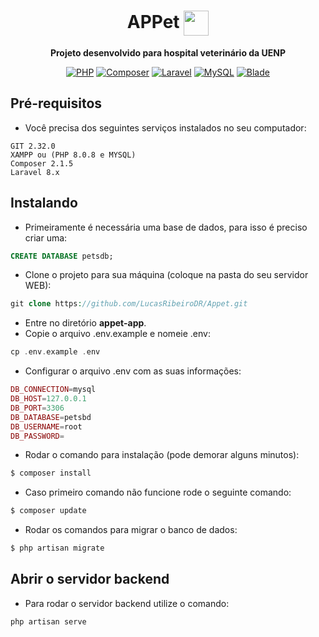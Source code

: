 <h1 align="center">
  <strong>APPet <img align="center" height="40" src="./appet-app/public/img/pet.ico"></strong>
</h1>

<div align="center">

**Projeto desenvolvido para hospital veterinário da UENP**

</div>

<div align="center">
  <a href="https://www.php.net/" target="_blank"><img alt="PHP" src="https://img.shields.io/badge/PHP-%235466B8.svg?&style=flat&logo=php&logoColor=white"/></a>
  <a href="https://getcomposer.org/" target="_blank"><img alt="Composer" src="https://img.shields.io/badge/Composer-%23ffffff.svg?&style=flat&logo=composer&logoColor=%238B4513"/></a>
  <a href="https://laravel.com/" target="_blank"><img alt="Laravel" src="https://img.shields.io/badge/Laravel-%23ff2d20.svg?&style=flat&logo=laravel&logoColor=white"/></a>
  <a href="https://www.mysql.com/" target="_blank"><img alt="MySQL" src="https://img.shields.io/badge/MySQL-%23ADD8E6.svg?&style=flat&logo=mysql&logoColor=black"/></a>
  <a href="https://git-scm.com/" target="_blank"><img alt="Blade" src="https://img.shields.io/badge/Git-%23ffffff.svg?&style=flat&logo=git&logoColor=%23FF4500"/></a>
</div>

## Pré-requisitos

- Você precisa dos seguintes serviços instalados no seu computador:

```
GIT 2.32.0
XAMPP ou (PHP 8.0.8 e MYSQL)
Composer 2.1.5
Laravel 8.x
```

## Instalando
- Primeiramente é necessária uma base de dados, para isso é preciso criar uma:
```SQL
CREATE DATABASE petsdb;
```
- Clone o projeto para sua máquina (coloque na pasta do seu servidor WEB):
```php
git clone https://github.com/LucasRibeiroDR/Appet.git
```
- Entre no diretório **appet-app**.
- Copie o arquivo .env.example e nomeie .env:

```php
cp .env.example .env
```
- Configurar o arquivo .env com as suas informações:
```php
DB_CONNECTION=mysql
DB_HOST=127.0.0.1
DB_PORT=3306
DB_DATABASE=petsbd
DB_USERNAME=root
DB_PASSWORD=
```
- Rodar o comando para instalação (pode demorar alguns minutos):

```php
$ composer install 
```
- Caso primeiro comando não funcione rode o seguinte comando:
```php
$ composer update 
```

<!-- - Rodar os comandos para migrar o banco de dados com alguns dados de teste:
```php
$ php artisan migrate --seed
``` -->
- Rodar os comandos para migrar o banco de dados:
```php
$ php artisan migrate
``` 
## Abrir o servidor backend

- Para rodar o servidor backend utilize o comando:

```
php artisan serve
```
